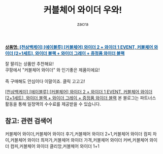 ﻿---
layout: post
title:  "커블체어 와이더 우와!"
author: zacra
categories: [ 아이템 ]
tags: [커블체어 와이더,커블체어 와이더 후기,커블체어 와이더 2+1,커블체어 와이더 컴피 차이,커블체어 와이더 최저가,커블체어 와이더 가격,커블체어 와이더 커버,커블체어 와이더 컴피,커블체어 와이더 클리앙,커블체어 와이더 1+1]
image: https://static.coupangcdn.com/image/vendor_inventory/59a7/bf0ce0f5d06308a4154205ab9dfeea049e095c4c7383fc1fe13e506b0abf.jpg 
description: "쿠팡에서 커블체어 와이더 관련 상품으로 가장 잘팔리는 제품 중 하나라는 사실!!."
rating: 4.5
---

<a href="https://link.coupang.com/re/AFFSDP?lptag=AF8407795&pageKey=4696558556&itemId=5910524202&vendorItemId=73208605536&traceid=V0-153-49ef14969021aa82"><b>상품명: <font color='#01579B'>[천삼백케이] [에이블루] [커블체어] 와이더 2 + 와이더 1 EVENT, 커블체어 와이더 [2+1세트], 와이더 블랙 + 와이더 그레이 + 증정품 와이더 블랙</font></b></a>

잘 팔리는 상품만 추천해요!<br/>
쿠팡에서 "커블체어 와이더" 와 인기좋은 제품이에요!<br/><br/>
즉 구매해도 안심이다 이말이죠. 클릭 고고고! <br/>



<a href="https://link.coupang.com/re/AFFSDP?lptag=AF8407795&pageKey=4696558556&itemId=5910524202&vendorItemId=73208605536&traceid=V0-153-49ef14969021aa82">[천삼백케이] [에이블루] [커블체어] 와이더 2 + 와이더 1 EVENT, 커블체어 와이더 [2+1세트], 와이더 블랙 + 와이더 그레이 + 증정품 와이더 블랙</a>
본 블로그는 파트너스 활동을 통해 일정액의 수수료를 제공받을 수 있습니다.

## 참고: 관련 검색어    
커블체어 와이더,커블체어 와이더 후기,커블체어 와이더 2+1,커블체어 와이더 컴피 차이,커블체어 와이더 최저가,커블체어 와이더 가격,커블체어 와이더 커버,커블체어 와이더 컴피,커블체어 와이더 클리앙,커블체어 와이더 1+1